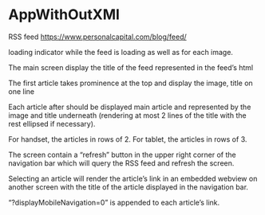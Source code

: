 # AppWithOutXMl


RSS feed https://www.personalcapital.com/blog/feed/ 

loading indicator while the feed is loading as well as for each image.

The main screen  display the title of the feed represented in the feed’s html

The first article takes prominence at the top and display the image, title on
one line 

Each article after should be displayed   main article and
represented by the image and title underneath (rendering at most 2 lines of the
title with the rest ellipsed if necessary).

 For handset, the articles  in rows of 2.
 For tablet,  the articles  in rows of 3.

The screen  contain a “refresh” button in the upper right corner of the
navigation bar which will query the RSS feed and refresh the screen.

 Selecting an article will render the article’s link in an embedded webview on another
 screen with the title of the article displayed in the navigation bar.

“?displayMobileNavigation=0” is appended to each article’s link.
